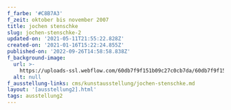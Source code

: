 ```yaml
---
f_farbe: '#C8B7A3'
f_zeit: oktober bis november 2007
title: jochen stenschke
slug: jochen-stenschke-2
updated-on: '2021-05-11T21:55:22.828Z'
created-on: '2021-01-16T15:22:24.855Z'
published-on: '2022-09-26T14:58:58.838Z'
f_background-image:
  url: >-
    https://uploads-ssl.webflow.com/60db7f9f151b09c27c0cb7da/60db7f9f151b09fc890cb8c1_jochen%20stenschke.jpg
  alt: null
f_ausstellung-links: cms/kunstausstellung/jochen-stenschke.md
layout: '[ausstellung2].html'
tags: ausstellung2
---
```



